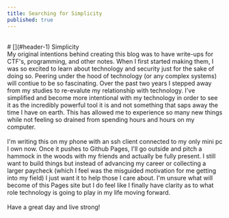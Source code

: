 ```yaml
---
title: Searching for Simplicity
published: true
---
```

<br/>
# [](#header-1) Simplicity
<br/>
My original intentions behind creating this blog was to have write-ups for CTF's, programming, and other notes. When I first started making them, I was so excited to learn about technology and security just for the sake of doing so. Peering under the hood of technology (or any complex systems) will contiue to be so fascinating. Over the past two years I stepped away from my studies to re-evalute my relationship with technology. I've simplified and become more intentional with my technology in order to see it as the incredibly powerful tool it is and not something that saps away the time I have on earth. This has allowed me to experience so many new things while not feeling so drained from spending hours and hours on my computer.
<br/>
<br/>
I'm writing this on my phone with an ssh client connected to my only mini pc I own now. Once it pushes to Github Pages, I'll go outside and pitch a hammock in the woods with my friends and actually be fully present. I still want to build things but instead of advancing my career or collecting a larger paycheck (which I feel was the misguided motivation for me getting into my field) I just want it to help those I care about. I'm unsure what will become of this Pages site but I do feel like I finally have clarity as to what role technology is going to play in my life moving forward.
<br/>
<br/>
Have a great day and live strong!
